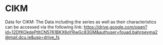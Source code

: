 # CIKM
Data for CIKM:
The Data including the series as well as their characteristics can be accessed via the following link:
https://drive.google.com/open?id=12DfKOkdePtltCN5761BKX6oYRwGc83GM&authuser=fouad.bahrpeyma2@mail.dcu.ie&usp=drive_fs
